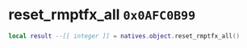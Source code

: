 # reset_rmptfx_all `0x0AFC0B99`

```lua
local result --[[ integer ]] = natives.object.reset_rmptfx_all()
```